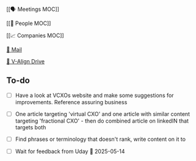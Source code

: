 [[🗣️ Meetings MOC]] 

[[👥 People MOC]] 

[[📈 Companies MOC]]

[📧 Mail](https://outlook.office.com/mail/)

[💾 V-Align Drive](https://wizzics-my.sharepoint.com/personal/dean_assuringbusiness_com/_layouts/15/onedrive.aspx?id=%2Fpersonal%2Fdean_assuringbusiness_com%2FDocuments%2FVCXO%2FClients%2FV-Align&ga=1)

## To-do

- [ ] Have a look at VCXOs website and make some suggestions for improvements. Reference assuring business
- [ ] One article targeting 'virtual CXO' and one article with similar content targeting 'fractional CXO' - then do combined article on linkedIN that targets both
- [ ] Find phrases or terminology that doesn't rank, write content on it to 
- [ ] Wait for feedback from Uday 📅 2025-05-14



